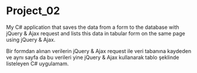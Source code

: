 # Project_02
My C# application that saves the data from a form to the database with jQuery & Ajax request and lists this data in tabular form on the same page using jQuery & Ajax.

Bir formdan alınan verilerin jQuery &amp; Ajax request ile veri tabanına kaydeden ve aynı sayfa da bu verileri yine jQuery &amp; Ajax kullanarak tablo şeklinde listeleyen C# uygulamam.
